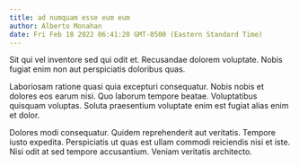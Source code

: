 ```yaml
---
title: ad numquam esse eum eum
author: Alberto Monahan
date: Fri Feb 18 2022 06:41:20 GMT-0500 (Eastern Standard Time)
---
```

Sit qui vel inventore sed qui odit et. Recusandae dolorem voluptate. Nobis fugiat enim non aut perspiciatis doloribus quas.

 Laboriosam ratione quasi quia excepturi consequatur. Nobis nobis et dolores eos earum nisi. Quo laborum tempore beatae. Voluptatibus quisquam voluptas. Soluta praesentium voluptate enim est fugiat alias enim et dolor.

 Dolores modi consequatur. Quidem reprehenderit aut veritatis. Tempore iusto expedita. Perspiciatis ut quas est ullam commodi reiciendis nisi et iste. Nisi odit at sed tempore accusantium. Veniam veritatis architecto.
